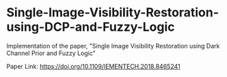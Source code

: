 # Single-Image-Visibility-Restoration-using-DCP-and-Fuzzy-Logic

Implementation of the paper, "Single Image Visibility Restoration using Dark Channel Prior and Fuzzy Logic"

Paper Link: https://doi.org/10.1109/IEMENTECH.2018.8465241
